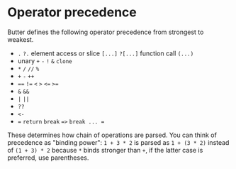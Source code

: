 # Operator precedence

Butter defines the following operator precedence from strongest to weakest.

- `.` `?.` element access or slice `[...]` `?[...]` function call `(...)`
- unary `+` `-` `!` `&` `clone`
- `*` `/` `//` `%`
- `+` `-` `++`
- `==` `!=` `<` `>` `<=` `>=`
- `&` `&&`
- `|` `||`
- `??`
- `<-`
- `=` `return` `break` `=>` `break ... =`

These determines how chain of operations are parsed. You can think of precedence as "binding power": `1 + 3 * 2` is parsed as `1 + (3 * 2)` instead of `(1 + 3) * 2` because `*` binds stronger than `+`, if the latter case is preferred, use parentheses.

